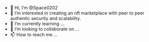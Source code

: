 - 👋 Hi, I’m @Space0202
- 👀 I’m interested in  creating an nft marketplace with peer to peer authentic security and scalability. 
- 🌱 I’m currently learning ...
- 💞️ I’m looking to collaborate on ...
- 📫 How to reach me ...

<!---
Space0202/Space0202 is a ✨ special ✨ repository because its `README.md` (this file) appears on your GitHub profile.
You can click the Preview link to take a look at your changes.
--->
